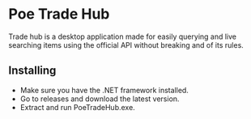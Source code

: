 # Poe Trade Hub

Trade hub is a desktop application made for easily querying and live searching items using the official API without breaking and of its rules.

## Installing

- Make sure you have the .NET framework installed.
- Go to releases and download the latest version.
- Extract and run PoeTradeHub.exe.
